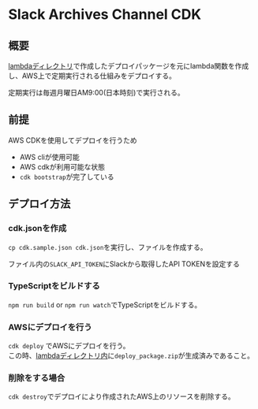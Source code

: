 # Slack Archives Channel CDK
## 概要
[lambdaディレクトリ](../lambda)で作成したデプロイパッケージを元にlambda関数を作成し、AWS上で定期実行される仕組みをデプロイする。

定期実行は毎週月曜日AM9:00(日本時刻)で実行される。

## 前提
AWS CDKを使用してデプロイを行うため
* AWS cliが使用可能
* AWS cdkが利用可能な状態
* `cdk bootstrap`が完了している

## デプロイ方法
### cdk.jsonを作成
`cp cdk.sample.json cdk.json`を実行し、ファイルを作成する。

ファイル内の`SLACK_API_TOKEN`にSlackから取得したAPI TOKENを設定する

### TypeScriptをビルドする
`npm run build` or `npm run watch`でTypeScriptをビルドする。

### AWSにデプロイを行う
`cdk deploy` でAWSにデプロイを行う。<br>
この時、[lambdaディレクトリ内](`./../lambda`)に`deploy_package.zip`が生成済みであること。

### 削除をする場合
`cdk destroy`でデプロイにより作成されたAWS上のリソースを削除する。
